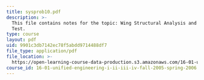 ```yaml
---
title: sysprob10.pdf
description: >-
  This file contains notes for the topic: Wing Structural Analysis and Bending
  Test.
type: course
layout: pdf
uid: 9901c3db7142ec78f5abdd9714488df7
file_type: application/pdf
file_location: >-
  https://open-learning-course-data-production.s3.amazonaws.com/16-01-unified-engineering-i-ii-iii-iv-fall-2005-spring-2006/9901c3db7142ec78f5abdd9714488df7_sysprob10.pdf
course_id: 16-01-unified-engineering-i-ii-iii-iv-fall-2005-spring-2006
---
```

